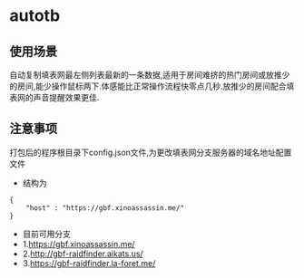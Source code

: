 # autotb
## 使用场景
自动复制填表网最左侧列表最新的一条数据,适用于房间难挤的热门房间或放推少的房间,能少操作鼠标两下.体感能比正常操作流程快零点几秒.放推少的房间配合填表网的声音提醒效果更佳.

## 注意事项
打包后的程序根目录下config.json文件,为更改填表网分支服务器的域名地址配置文件
- 结构为
```
{
	"host" : "https://gbf.xinoassassin.me/"
}
```
- 目前可用分支
- 1.https://gbf.xinoassassin.me/
- 2.http://gbf-raidfinder.aikats.us/
- 3.https://gbf-raidfinder.la-foret.me/
